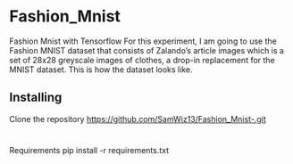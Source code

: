 # Fashion_Mnist
Fashion Mnist with Tensorflow
For this experiment, I am going to use the Fashion MNIST dataset that consists of Zalando’s article images which is a set of 28x28 greyscale images of clothes, a drop-in replacement for the MNIST dataset. This is how the dataset looks like.


## Installing
Clone the repository
  https://github.com/SamWiz13/Fashion_Mnist-.git
#
  
#
Requirements
  pip install -r requirements.txt
  
  


